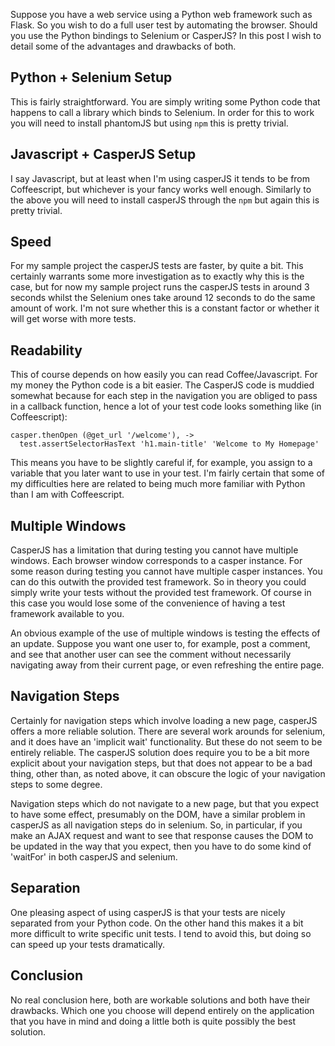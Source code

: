 <!--
.. title: Selenium vs CasperJS
.. slug: selenium-and-casper
.. date: 2016-01-08 11:11:40 UTC
.. tags:
.. category:
.. link:
.. description:
.. type: text
-->

Suppose you have a web service using a Python web framework such as Flask.
So you wish to do a full user test by automating the browser. Should you use
the Python bindings to Selenium or CasperJS? In this post I wish to detail some
of the advantages and drawbacks of both.

## Python + Selenium Setup

This is fairly straightforward. You are simply writing some Python code that
happens to call a library which binds to Selenium. In order for this to work
you will need to install phantomJS but using `npm` this is pretty trivial.

## Javascript + CasperJS Setup

I say Javascript, but at least when I'm using casperJS it tends to be from
Coffeescript, but whichever is your fancy works well enough. Similarly to the
above you will need to install casperJS through the `npm` but again this is
pretty trivial.


## Speed

For my sample project the casperJS tests are faster, by quite a bit. This
certainly warrants some more investigation as to exactly why this is the case,
but for now my sample project runs the casperJS tests in around 3 seconds whilst
the Selenium ones take around 12 seconds to do the same amount of work. I'm not
sure whether this is a constant factor or whether it will get worse with more
tests.

<!-- TEASER_END -->

## Readability

This of course depends on how easily you can read Coffee/Javascript. For my
money the Python code is a bit easier. The CasperJS code is muddied somewhat
because for each step in the navigation you are obliged to pass in a callback
function, hence a lot of your test code looks something like (in Coffeescript):

    casper.thenOpen (@get_url '/welcome'), ->
      test.assertSelectorHasText 'h1.main-title' 'Welcome to My Homepage'

This means you have to be slightly careful if, for example, you assign to a
variable that you later want to use in your test. I'm fairly certain that some
of my difficulties here are related to being much more familiar with Python than
I am with Coffeescript.

## Multiple Windows

CasperJS has a limitation that during testing you cannot have multiple windows.
Each browser window corresponds to a casper instance. For some reason during
testing you cannot have multiple casper instances. You can do this outwith the
provided test framework. So in theory you could simply write your tests without
the provided test framework. Of course in this case you would lose some of the
convenience of having a test framework available to you.

An obvious example of the use of multiple windows is testing the effects of an
update. Suppose you want one user to, for example, post a comment, and see that
another user can see the comment without necessarily navigating away from their
current page, or even refreshing the entire page.

## Navigation Steps

Certainly for navigation steps which involve loading a new page, casperJS offers
a more reliable solution. There are several work arounds for selenium, and it
does have an 'implicit wait' functionality. But these do not seem to be entirely
reliable. The casperJS solution does require you to be a bit more explicit
about your navigation steps, but that does not appear to be a bad thing, other
than, as noted above, it can obscure the logic of your navigation steps to
some degree.

Navigation steps which do not navigate to a new page, but that you expect to
have some effect, presumably on the DOM, have a similar problem in casperJS as
all navigation steps do in selenium. So, in particular, if you make an AJAX
request and want to see that response causes the DOM to be updated in the way
that you expect, then you have to do some kind of 'waitFor' in both casperJS
and selenium.

## Separation

One pleasing aspect of using casperJS is that your tests are nicely separated
from your Python code. On the other hand this makes it a bit more difficult to
write specific unit tests. I tend to avoid this, but doing so can speed up your
tests dramatically.

## Conclusion

No real conclusion here, both are workable solutions and both have their
drawbacks. Which one you choose will depend entirely on the application that
you have in mind and doing a little both is quite possibly the best solution.
